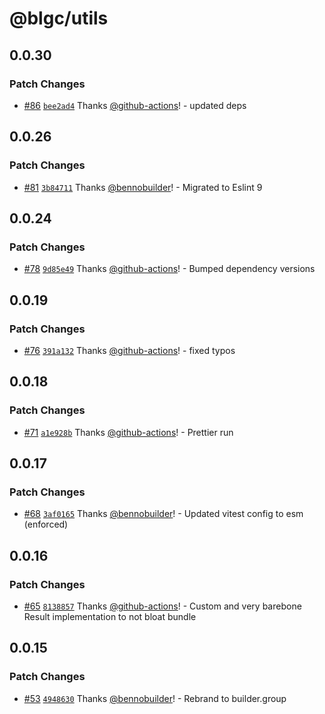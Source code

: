 # @blgc/utils

## 0.0.30

### Patch Changes

- [#86](https://github.com/builder-group/community/pull/86) [`bee2ad4`](https://github.com/builder-group/community/commit/bee2ad467764493fd8737e8c46bc54d2af1f2cda) Thanks [@github-actions](https://github.com/apps/github-actions)! - updated deps

## 0.0.26

### Patch Changes

- [#81](https://github.com/builder-group/community/pull/81) [`3b84711`](https://github.com/builder-group/community/commit/3b847116033f6c6d0478cefa109d5f1c26312ed5) Thanks [@bennobuilder](https://github.com/bennobuilder)! - Migrated to Eslint 9

## 0.0.24

### Patch Changes

- [#78](https://github.com/builder-group/community/pull/78) [`9d85e49`](https://github.com/builder-group/community/commit/9d85e497aac194ad5773f644b374967a45260088) Thanks [@github-actions](https://github.com/apps/github-actions)! - Bumped dependency versions

## 0.0.19

### Patch Changes

- [#76](https://github.com/builder-group/community/pull/76) [`391a132`](https://github.com/builder-group/community/commit/391a1325e99305ed6158beb3af68cd5ea25e495a) Thanks [@github-actions](https://github.com/apps/github-actions)! - fixed typos

## 0.0.18

### Patch Changes

- [#71](https://github.com/builder-group/community/pull/71) [`a1e928b`](https://github.com/builder-group/community/commit/a1e928b30a13d0d974e862e8f27e97bf6047e854) Thanks [@github-actions](https://github.com/apps/github-actions)! - Prettier run

## 0.0.17

### Patch Changes

- [#68](https://github.com/builder-group/community/pull/68) [`3af0165`](https://github.com/builder-group/community/commit/3af0165843a03c051520ae35a15d5d76b874f804) Thanks [@bennobuilder](https://github.com/bennobuilder)! - Updated vitest config to esm (enforced)

## 0.0.16

### Patch Changes

- [#65](https://github.com/builder-group/community/pull/65) [`8138857`](https://github.com/builder-group/community/commit/8138857cd8a4b1a67153fd33938f9cd559476ec1) Thanks [@github-actions](https://github.com/apps/github-actions)! - Custom and very barebone Result implementation to not bloat bundle

## 0.0.15

### Patch Changes

- [#53](https://github.com/builder-group/community/pull/53) [`4948630`](https://github.com/builder-group/community/commit/49486304d29e85d9c1f065e0e71bf786e67a23af) Thanks [@bennobuilder](https://github.com/bennobuilder)! - Rebrand to builder.group
